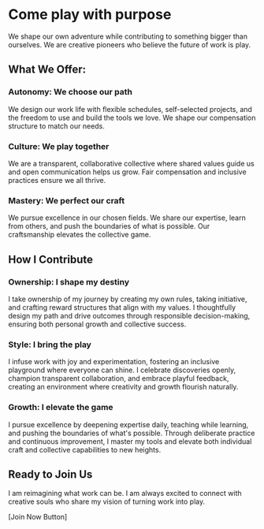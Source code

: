 # Come play with purpose

We shape our own adventure while contributing to something bigger than ourselves. We are creative pioneers who believe the future of work is play.


## What We Offer:

### Autonomy: We choose our path

We design our work life with flexible schedules, self-selected projects, and the freedom to use and build the tools we love. We shape our compensation structure to match our needs.


### Culture: We play together

We are a transparent, collaborative collective where shared values guide us and open communication helps us grow. Fair compensation and inclusive practices ensure we all thrive.


### Mastery: We perfect our craft

We pursue excellence in our chosen fields. We share our expertise, learn from others, and push the boundaries of what is possible. Our craftsmanship elevates the collective game.


## How I Contribute

### Ownership: I shape my destiny

I take ownership of my journey by creating my own rules, taking initiative, and crafting reward structures that align with my values. I thoughtfully design my path and drive outcomes through responsible decision-making, ensuring both personal growth and collective success.


### Style: I bring the play

I infuse work with joy and experimentation, fostering an inclusive playground where everyone can shine. I celebrate discoveries openly, champion transparent collaboration, and embrace playful feedback, creating an environment where creativity and growth flourish naturally.


### Growth: I elevate the game

I pursue excellence by deepening expertise daily, teaching while learning, and pushing the boundaries of what's possible. Through deliberate practice and continuous improvement, I master my tools and elevate both individual craft and collective capabilities to new heights.


## Ready to Join Us

I am reimagining what work can be. I am always excited to connect with creative souls who share my vision of turning work into play.

[Join Now Button]
